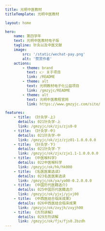 ```yaml
---
title: 光明中医教材
titleTemplate: 光明中医教材

layout: home

hero:
    name: 第四学年
    text: 光明中医教材电子版
    tagline: 针灸以及中医文献
    image:
        src: '/static/wechat-pay.png'
        alt: '赞赏作者'
    actions:
        - theme: brand
          text: 👉 关于项目
          link: /README
        - theme: alt
          text: 光明教材电子化公益项目
          link: /gmzyjc/README
        - theme: alt
          text: 光明中医教程官网
          link: https://www.gmzyjc.com/site/

features:
    - title: 《针灸学-上》
      details: 021针灸学-上
      link: /gmzyjc/ok/zjs/zjs0-0
    - title: 《针灸学-中》
      details: 021针灸学-中
      link: /gmzyjc/ok/zjz/zjz01-1.0.0.0.0
    - title: 《针灸学-下》
      details: 021针灸学-下
      link: /gmzyjc/ok/zjx/zjx1.1-1.0.0.0.0
    - title: 《中医喉科学》
      details: 022中医喉科学
      link: /gmzyjc/ok/hk/hk000
    - title: 《名医医案选读》
      details: 023名医医案选读
      link: /gmzyjc/ok/ya/ya00-0.2.0.0.0
    - title: 《中国历代医籍选介》
      details: 025中国历代医籍选介
      link: /gmzyjc/ok/yjxj/yjxj00
    - title: 《中西医结合临床成果》
      details: 026中西医结合临床成果
      link: /gmzyjc/ok/zxyjh/zxyjh00
    - title: 《方剂讲解》
      details: 029方剂讲解
      link: /gmzyjc/ok/fjx/fjs0.2bzdh
---
```

